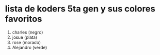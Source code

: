 # lista de koders 5ta gen y sus colores favoritos

1. charles (negro)
2. josue (plata)
3. rose (morado)
4. Alejandro (verde)
